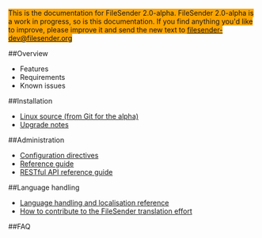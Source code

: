 <span style="background-color:orange">This is the documentation for FileSender 2.0-alpha.
 FileSender 2.0-alpha is a work in progress, so is
this documentation.  If you find anything you'd like to improve, please improve it and send
the new text to filesender-dev@filesender.org</span>


##Overview
* Features
* Requirements
* Known issues

##Installation
* [Linux source (from Git for the alpha)](https://www.assembla.com/spaces/file_sender/wiki/Installation_-_Linux_Source_2-0-Alpha-from-git)
* [Upgrade notes](https://www.assembla.com/spaces/file_sender/wiki/Development_upgrade_notes_to_2-0)

##Administration
* [Configuration directives](https://www.assembla.com/spaces/file_sender/wiki/Admin_-_Configuration_directives_v2-0)
* [Reference guide](https://www.assembla.com/spaces/file_sender/wiki/Admin_-_Reference_guide_v2-0)
* [RESTful API reference guide](https://www.assembla.com/spaces/file_sender/wiki/RESTful_API_v2-0)

##Language handling
* [Language handling and localisation reference](https://www.assembla.com/spaces/file_sender/wiki/Language_handling_and_localisation_reference_v2-0)
* [How to contribute to the FileSender translation effort](https://www.assembla.com/spaces/file_sender/wiki/Language_handling_and_localisation_reference_v2-0#how_to_contribute_to_the_filesender_2.0_translation_effort)

##FAQ
